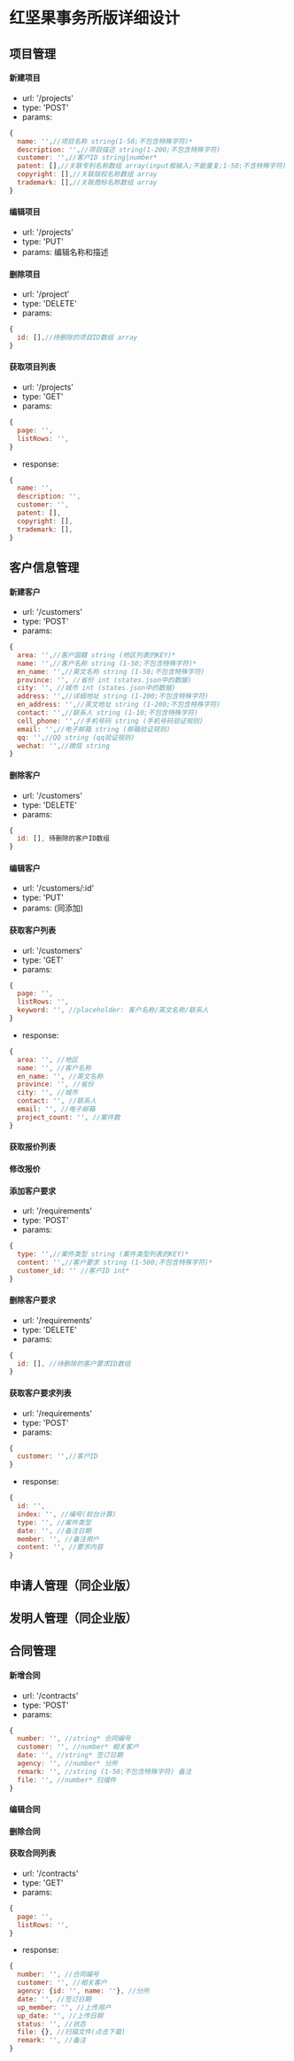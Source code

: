 红坚果事务所版详细设计
=====================

项目管理
---------------------
#### 新建项目
- url: '/projects'
- type: 'POST'
- params: 
``` javascript
{
  name: '',//项目名称 string(1-50;不包含特殊字符)*
  description: '',//项目描述 string(1-200;不包含特殊字符)
  customer: '',//客户ID string|number*
  patent: [],//关联专利名称数组 array(input框输入;不能重复;1-50;不含特殊字符)
  copyright: [],//关联版权名称数组 array
  trademark: [],//关联商标名称数组 array
}
```
#### 编辑项目
- url: '/projects'
- type: 'PUT'
- params: 编辑名称和描述
#### 删除项目
- url: '/project'
- type: 'DELETE'
- params: 
``` javascript
{
  id: [],//待删除的项目ID数组 array
}
```
#### 获取项目列表
- url: '/projects'
- type: 'GET'
- params: 
``` javascript
{
  page: '',
  listRows: '',
}
```
- response:
``` javascript
{
  name: '',
  description: '',
  customer: '',
  patent: [],
  copyright: [],
  trademark: [],
}
```

客户信息管理
-----------------------
#### 新建客户
- url: '/customers'
- type: 'POST'
- params: 
```javascript
{
  area: '',//客户国籍 string (地区列表的KEY)*
  name: '',//客户名称 string (1-50;不包含特殊字符)*
  en_name: '',//英文名称 string (1-50;不包含特殊字符)
  province: '', //省份 int (states.json中的数据)
  city: '', //城市 int (states.json中的数据)
  address: '',//详细地址 string (1-200;不包含特殊字符)
  en_address: '',//英文地址 string (1-200;不包含特殊字符)
  contact: '',//联系人 string (1-10;不包含特殊字符)
  cell_phone: '',//手机号码 string (手机号码验证规则)
  email: '',//电子邮箱 string (邮箱验证规则)
  qq: '',//QQ string (qq验证规则)
  wechat: '',//微信 string
}
```
#### 删除客户
- url: '/customers'
- type: 'DELETE'
- params:
```javascript
{
  id: [], 待删除的客户ID数组
}
```
#### 编辑客户
- url: '/customers/:id'
- type: 'PUT'
- params: (同添加)
#### 获取客户列表
- url: '/customers'
- type: 'GET'
- params:
```javascript
{
  page: '',
  listRows: '',
  keyword: '', //placeholder: 客户名称/英文名称/联系人
}
```
- response:
```javascript
{
  area: '', //地区
  name: '', //客户名称
  en_name: '', //英文名称
  province: '', //省份
  city: '', //城市
  contact: '', //联系人
  email: '', //电子邮箱
  project_count: '', //案件数
}
``` 
#### 获取报价列表
#### 修改报价
#### 添加客户要求
- url: '/requirements'
- type: 'POST'
- params:
```javascript
{
  type: '',//案件类型 string (案件类型列表的KEY)*
  content: '',//客户要求 string (1-500;不包含特殊字符)*
  customer_id: '' //客户ID int*
}
```
#### 删除客户要求
- url: '/requirements'
- type: 'DELETE'
- params:
```javascript
{
  id: [], //待删除的客户要求ID数组
}
```
#### 获取客户要求列表
- url: '/requirements'
- type: 'POST'
- params: 
```javascript
{
  customer: '',//客户ID
}
```
- response: 
```javascript
{
  id: '',
  index: '', //编号(前台计算)
  type: '', //案件类型
  date: '', //备注日期
  member: '', //备注用户
  content: '', //要求内容
}
```

申请人管理（同企业版）
--------------------------

发明人管理（同企业版）
--------------------------

合同管理
--------------------------
#### 新增合同
- url: '/contracts'
- type: 'POST'
- params:
```javascript
{
  number: '', //string* 合同编号
  customer: '', //number* 相关客户
  date: '', //string* 签订日期
  agency: '', //number* 分所
  remark: '', //string (1-50;不包含特殊字符) 备注
  file: '', //number* 扫描件
}
```
#### 编辑合同
#### 删除合同
#### 获取合同列表
- url: '/contracts'
- type: 'GET'
- params:
```javascript
{
  page: '',
  listRows: '',
}
```
- response:
```javascript
{
  number: '', //合同编号
  customer: '', //相关客户
  agency: {id: '', name: ''}, //分所
  date: '', //签订日期
  up_member: '', //上传用户
  up_date: '', //上传日期
  status: '', //状态
  file: {}, //扫描文件(点击下载)
  remark: '', //备注
}
```

